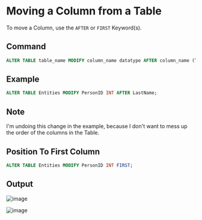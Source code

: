 # Moving a Column from a Table

To move a Column, use the `AFTER` or `FIRST` Keyword(s).

## Command

```sql
ALTER TABLE table_name MODIFY column_name datatype AFTER column_name (TO PUT AFTER);
```

## Example

```sql
ALTER TABLE Entities MODIFY PersonID INT AFTER LastName;
```

## Note

I'm undoing this change in the example, because I don't want to mess up the order of the columns in the Table.

## Position To First Column

```sql
ALTER TABLE Entities MODIFY PersonID INT FIRST;
```

## Output

![image](https://github.com/DrNeonsy/SQL-Note-Collection/assets/118444485/d7f6b48c-bb42-4af5-9364-fe2d2110a503)

![image](https://github.com/DrNeonsy/SQL-Note-Collection/assets/118444485/b998689b-7982-449d-b87e-f5cec95b0fc5)
